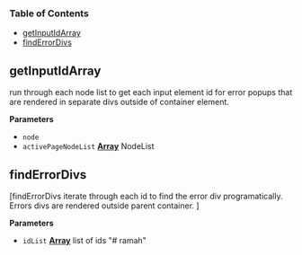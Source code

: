 <!-- Generated by documentation.js. Update this documentation by updating the source code. -->

### Table of Contents

-   [getInputIdArray](#getinputidarray)
-   [findErrorDivs](#finderrordivs)

## getInputIdArray

run through each node list to get each input element id
for error popups that are rendered in separate divs outside
of container element.

**Parameters**

-   `node`  
-   `activePageNodeList` **[Array](https://developer.mozilla.org/en-US/docs/Web/JavaScript/Reference/Global_Objects/Array)** NodeList

## findErrorDivs

[findErrorDivs iterate through each id to find the error
div programatically. Errors divs are rendered outside parent
container. ]

**Parameters**

-   `idList` **[Array](https://developer.mozilla.org/en-US/docs/Web/JavaScript/Reference/Global_Objects/Array)** list of ids
"# ramah" 
